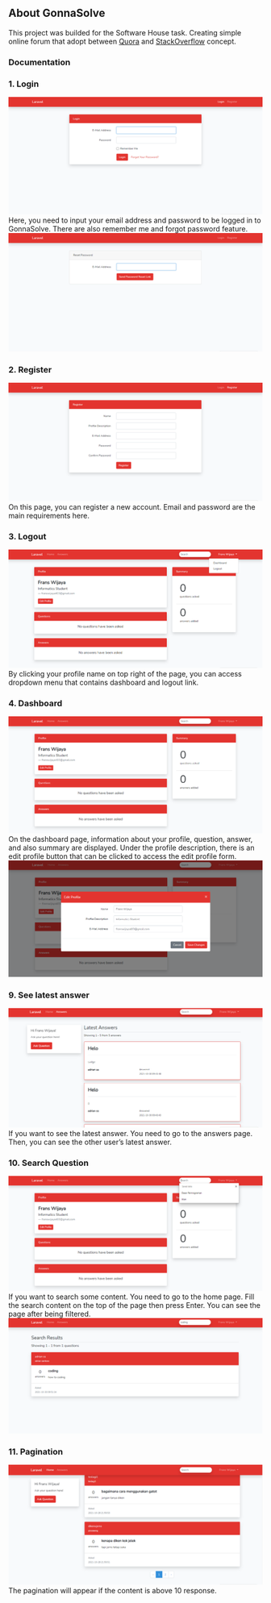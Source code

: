 ## About GonnaSolve
This project was builded for the Software House task. Creating simple online forum that adopt between [Quora](https://quora.com) and [StackOverflow](https://stackoverflow.com) concept.

### Documentation

### 1. Login
![Login](documentation/login.png)
Here, you need to input your email address and password to be logged in to GonnaSolve. There are also remember me and forgot password feature.
![Forgot Password](documentation/forgot_password.png)

### 2. Register
![Register](documentation/register.png)
On this page, you can register a new account. Email and password are the main requirements here.

### 3. Logout
![Logout](documentation/logout.png)
By clicking your profile name on top right of the page, you can access dropdown menu that contains dashboard and logout link.

### 4. Dashboard
![Dashboard](documentation/dashboard.png)
On the dashboard page, information about your profile, question, answer, and also summary are displayed. Under the profile description, there is an edit profile button that can be clicked to access the edit profile form.
![Edit Profile](documentation/edit_profile.png)

### 9. See latest answer
![Latest Answer](documentation/answer.png)
If you want to see the latest answer. You need to go to the answers page. Then, you can see the other user’s latest answer.

### 10. Search Question
![Search](documentation/search.png)
If you want to search some content. You need to go to the home page. Fill the search content on the top of the page then press Enter. You can see the page after being filtered.
![Search Result](documentation/search_result.png)

### 11. Pagination
![Pagination](documentation/pagination.png)
The pagination will appear if the content is above 10 response.

